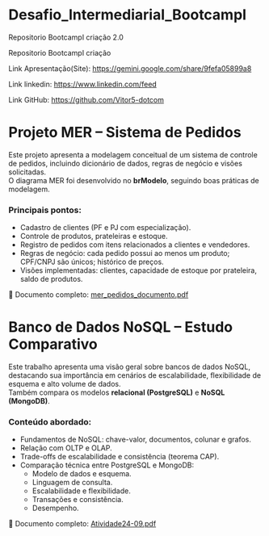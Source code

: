 # Desafio_Intermediarial_BootcampI
Repositorio BootcampI criação 2.0


Repositorio BootcampI criação

Link Apresentação(Site): https://gemini.google.com/share/9fefa05899a8

Link linkedin: https://www.linkedin.com/feed

Link GitHub: https://github.com/Vitor5-dotcom


# Projeto MER – Sistema de Pedidos

Este projeto apresenta a modelagem conceitual de um sistema de controle de pedidos,
incluindo dicionário de dados, regras de negócio e visões solicitadas.  
O diagrama MER foi desenvolvido no **brModelo**, seguindo boas práticas de modelagem.

### Principais pontos:
- Cadastro de clientes (PF e PJ com especialização).
- Controle de produtos, prateleiras e estoque.
- Registro de pedidos com itens relacionados a clientes e vendedores.
- Regras de negócio: cada pedido possui ao menos um produto; CPF/CNPJ são únicos; histórico de preços.
- Visões implementadas: clientes, capacidade de estoque por prateleira, saldo de produtos.

📄 Documento completo: [mer_pedidos_documento.pdf](mer_pedidos_documento.pdf)

# Banco de Dados NoSQL – Estudo Comparativo

Este trabalho apresenta uma visão geral sobre bancos de dados NoSQL, destacando sua
importância em cenários de escalabilidade, flexibilidade de esquema e alto volume de dados.  
Também compara os modelos **relacional (PostgreSQL)** e **NoSQL (MongoDB)**.

### Conteúdo abordado:
- Fundamentos de NoSQL: chave-valor, documentos, colunar e grafos.
- Relação com OLTP e OLAP.
- Trade-offs de escalabilidade e consistência (teorema CAP).
- Comparação técnica entre PostgreSQL e MongoDB:
  - Modelo de dados e esquema.
  - Linguagem de consulta.
  - Escalabilidade e flexibilidade.
  - Transações e consistência.
  - Desempenho.

📄 Documento completo: [Atividade24-09.pdf](Atividade24-09.pdf)







